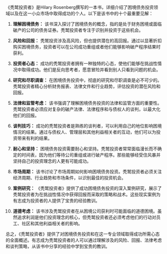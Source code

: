 《秃鹫投资者》是Hilary Rosenberg撰写的一本书，详细介绍了困境债务投资领域以及在这一小众市场中取得成功的个人。以下是该书中的十个最重要见解：

1. **理解困境债务：** 该书深入探讨了困境债务的概念，指的是处于财务困境或面临破产的公司的债务证券。秃鹫投资者专注于识别并投资于这些机会。

2. **风险和回报：** 秃鹫投资涉及高风险，但也提供潜在的高回报。通过以显著折扣购买困境债务，投资者可以在公司成功重组或者他们能够影响破产程序结果时获利。

3. **投资者心态：** 成功的秃鹫投资者拥有一种独特的心态，使他们能够在挑战性情况中取得成功。他们是反向思考者，愿意冒险并看到别人只看到问题的机会。

4. **研究和尽职调查：** 在困境债务投资中，彻底的研究和尽职调查是必不可少的。秃鹫投资者精心分析财务报表、法律文件和行业趋势，评估投资的潜在风险和回报。

5. **法律和监管考虑：** 该书强调了理解困境债务投资的法律和监管方面的重要性。秃鹫投资者必须应对复杂的破产法律、法律程序和与债权人的谈判，以最大化他们的回报。

6. **谈判技巧：** 成功的秃鹫投资者是熟练的谈判者，可以利用自己的地位影响困境情况的结果。通过与债权人、管理层和其他利益相关者的互动，他们可以为投资带来有利的结果。

7. **耐心和坚持：** 困境债务投资需要耐心和坚持。秃鹫投资者常常面临漫长而不确定的时间表，因为他们等待公司重组或进行破产程序。那些能够经受住风暴并坚持自己的投资理念的人更有可能成功。

8. **市场周期：** 该书讨论了市场周期如何影响困境债务投资。秃鹫投资者必须关注经济周期、行业趋势和市场条件，以识别最佳的投资机会。

9. **案例研究：** 《秃鹫投资者》提供了成功困境债务投资的深入案例研究，展示了秃鹫投资者为在挑战性情况中获得回报而采取的策略和战术。这些现实案例为有志成为投资者的人提供了宝贵的经验教训。

10. **道德考虑：** 该书涉及秃鹫投资者在从困境公司获利时可能面临的道德困境。虽然追求利润是他们投资理念的核心，但秃鹫投资者还必须考虑他们的行动对员工、社区和其他利益相关者的影响。

总之，《秃鹫投资者》提供了对困境债务投资和在这一专业领域取得成功所需心态的全面概述。有志成为秃鹫投资者的人可以通过理解涉及的风险、回报、法律考虑和谈判策略，从该书中分享的经验中学到宝贵的教训。